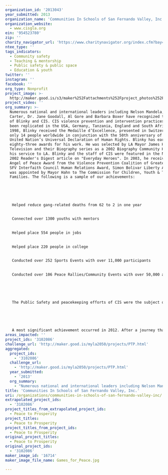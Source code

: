 ```yaml
---
organization_id: '2013043'
year_submitted: 2013
organization_name: 'Communities In Schools of San Fernando Valley, Inc.'
organization_website:
  - www.cisgla.org
ein: '954523780'
zip: ''
charity_navigator_url: 'https://www.charitynavigator.org/index.cfm?bay=search.profile&ein=954523780'
ntee_type: ''
tags_indicators:
  - Community safety
  - Teaching & mentorship
  - Public safety & public space
  - Education & youth
twitter: ''
instagram: ''
facebook: ''
org_type: Nonprofit
project_image: >-
  http://maker.good.is/s3/maker%252Fattachments%252Fproject_photos%252Fimages%252F16714%252Fdisplay%252FGames_for_Peace.jpg=c570x385
project_video: ''
org_summary: >-
  Numerous national and international leaders including Nelson Mandela, Jimmy
  Carter, Dr. Jane Goodall, Al Gore and Barbara Boxer have recognized the work
  of Blinky and CIS. CIS violence prevention and intervention practices have
  been replicated in the USA, Germany, Tanzania, England and South Africa. In
  1998, Blinky received the Medaille d’Excellence, presented in Switzerland to
  only 14 people worldwide in conjunction with the 50th anniversary of the
  United Nation’s Universal Declaration of Human Rights. Blinky has earned over
  eighty-three awards for his work. He was selected by LA Mayor James Hahn, A&E
  Television and their Biography series as a 2002 Biography Community Hero for
  his service to LA. Blinky and the staff of CIS were featured in the November
  2002 Reader's Digest article on "Everyday Heroes". In 2003, he received the
  Angel of Peace Award from the Violence Prevention Coalition of Greater LA, The
  SFV Interfaith Council Human Relations Award, Simon Bolivar Liberty Award and
  was appointed by Mayor Hahn to The Commission for Children, Youth & Their
  Families. The following is a sample of our achievements:
   
   
    
   
   
   Helped reduce gang-related deaths from 62 to 2 in one year
   
   
   Connected over 1300 youths with mentors 
   
   
   Helped place 554 people in jobs
   
   
   Helped place 220 people in college
   
   
   Conducted over 252 Sports Events with over 11,000 participants
   
   
   Conducted over 106 Peace Rallies/Community Events with over 50,000 attendees
   
   
   
   
   
   The Public Safety and peacekeeping efforts of CIS were the subject of a 1999 study, funded by the California State Legislature under AB 2650. Conducted by Cal State University at Northridge, it found the peace treaty to be effective in demonstrating peacekeeping strategies and recommended that it be replicated statewide. CIS has been named the “model” program for gang intervention by the State of California, LA County and the City of LA.
   
   
   
   
   
   A most significant achievement occurred in 2012. After a journey that exceeded eleven years, CIS celebrated the grand opening of our Job Training & Opportunity Center on October 22, 2012. The Center has been a dream since 2001 when CIS first realized the positive impact that having a job had on helping youth continue their education and avoid violence. The Center’s construction was funded by a partnership between the County of Los Angeles, the City of Los Angeles Community Redevelopment Agency and the U. S. Dept. of Housing and Urban Development (HUD). The Center represents an unprecedented joint partnership between CIS and LA County Probation. Under a ten-year rent-free lease, the brand new CIS Job Training & Opportunity Center sits on County land and houses job training, educational and other support services programs. County Probation officers share the facility with CIS to serve probationary youth, dropouts and their families. CIS will maximize the Probation partnership and relationships to ensure job readiness service delivery for participants is effective, well coordinated and well managed.
areas_impacted: ''
project_ids: '3102086'
challenge_url: 'http://maker.good.is/myla2050/projects/PTP.html'
aggregated:
  project_ids:
    - '3102086'
  challenge_url:
    - 'http://maker.good.is/myla2050/projects/PTP.html'
  year_submitted:
    - '2013'
  org_summary:
    - "Numerous national and international leaders including Nelson Mandela, Jimmy Carter, Dr. Jane Goodall, Al Gore and Barbara Boxer have recognized the work of Blinky and CIS. CIS violence prevention and intervention practices have been replicated in the USA, Germany, Tanzania, England and South Africa. In 1998, Blinky received the Medaille dâ€™Excellence, presented in Switzerland to only 14 people worldwide in conjunction with the 50th anniversary of the United Nationâ€™s Universal Declaration of Human Rights. Blinky has earned over eighty-three awards for his work. He was selected by LA Mayor James Hahn, A&E Television and their Biography series as a 2002 Biography Community Hero for his service to LA. Blinky and the staff of CIS were featured in the November 2002 Reader's Digest article on \"Everyday Heroes\". In 2003, he received the Angel of Peace Award from the Violence Prevention Coalition of Greater LA, The SFV Interfaith Council Human Relations Award, Simon Bolivar Liberty Award and was appointed by Mayor Hahn to The Commission for Children, Youth & Their Families. The following is a sample of our achievements:\n \n \n  \n \n \n Helped reduce gang-related deaths from 62 to 2 in one year\n \n \n Connected over 1300 youths with mentors \n \n \n Helped place 554 people in jobs\n \n \n Helped place 220 people in college\n \n \n Conducted over 252 Sports Events with over 11,000 participants\n \n \n Conducted over 106 Peace Rallies/Community Events with over 50,000 attendees\n \n \n \n \n \n The Public Safety and peacekeeping efforts of CIS were the subject of a 1999 study, funded by the California State Legislature under AB 2650. Conducted by Cal State University at Northridge, it found the peace treaty to be effective in demonstrating peacekeeping strategies and recommended that it be replicated statewide. CIS has been named the â€œmodelâ€\x9D program for gang intervention by the State of California, LA County and the City of LA.\n \n \n \n \n \n A most significant achievement occurred in 2012. After a journey that exceeded eleven years, CIS celebrated the grand opening of our Job Training & Opportunity Center on October 22, 2012. The Center has been a dream since 2001 when CIS first realized the positive impact that having a job had on helping youth continue their education and avoid violence. The Centerâ€™s construction was funded by a partnership between the County of Los Angeles, the City of Los Angeles Community Redevelopment Agency and the U. S. Dept. of Housing and Urban Development (HUD). The Center represents an unprecedented joint partnership between CIS and LA County Probation. Under a ten-year rent-free lease, the brand new CIS Job Training & Opportunity Center sits on County land and houses job training, educational and other support services programs. County Probation officers share the facility with CIS to serve probationary youth, dropouts and their families. CIS will maximize the Probation partnership and relationships to ensure job readiness service delivery for participants is effective, well coordinated and well managed."
title: 'Communities In Schools of San Fernando Valley, Inc.'
uri: /organizations/communities-in-schools-of-san-fernando-valley-inc/
extrapolated_project_ids:
  - '3102086'
project_titles_from_extrapolated_project_ids:
  - Peace to Prosperity
project_titles:
  - Peace to Prosperity
project_titles_from_project_ids:
  - Peace to Prosperity
original_project_titles:
  - Peace to Prosperity
original_project_ids:
  - '3102086'
maker_image_id: '16714'
maker_image_file_name: Games_for_Peace.jpg

---
```

